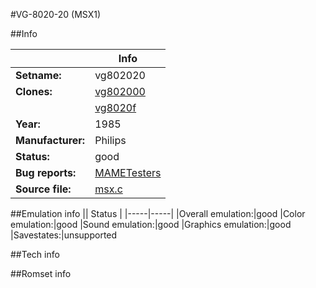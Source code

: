 #VG-8020-20 (MSX1)

##Info

||Info|
|-----|-----|
|**Setname:**|vg802020
|**Clones:**|[vg802000](vg802000.md)
||[vg8020f](vg8020f.md)
|**Year:**|1985
|**Manufacturer:**|Philips
|**Status:**|good
|**Bug reports:**|[MAMETesters](http://mametesters.org/view_all_set.php?type=1&temporary=y&search=msx.c)
|**Source file:**|[msx.c](https://github.com/mamedev/mame/blob/master/src/mess/drivers/msx.c)

##Emulation info
|| Status |
|-----|-----|
|Overall emulation:|good
|Color emulation:|good
|Sound emulation:|good
|Graphics emulation:|good
|Savestates:|unsupported

##Tech info

##Romset info

<!--- START OF EDITED COMMENT DO NOT TOUCH TEXT ABOVE-->
